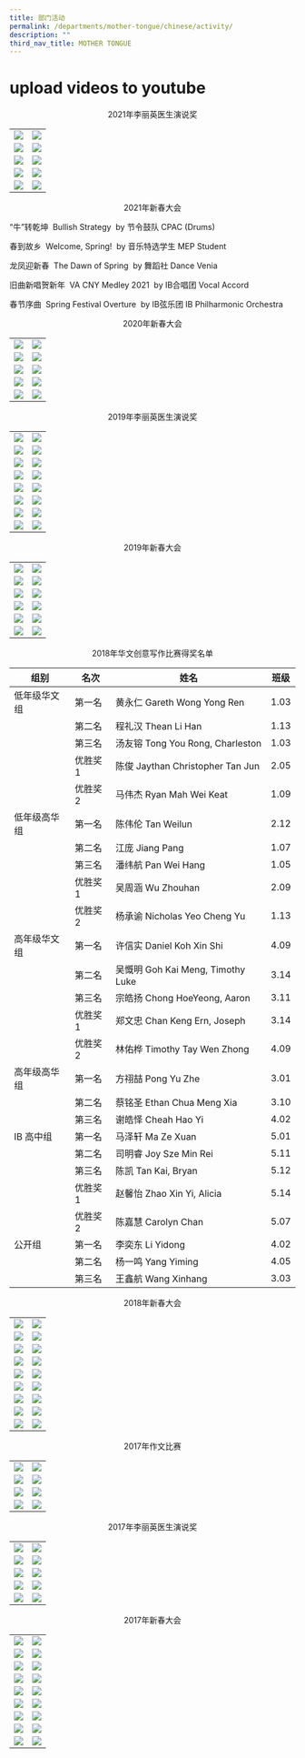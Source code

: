 ```yaml
---
title: 部门活动
permalink: /departments/mother-tongue/chinese/activity/
description: ""
third_nav_title: MOTHER TONGUE
---
```

# upload videos to youtube

<center>2021年李丽英医生演说奖</center>

|   |   |
|---|---|
|  ![](/images/Our%20Departments/Chinese/Activity/2021LLE1-300x200.jpg) |   ![](/images/Our%20Departments/Chinese/Activity/2021LLE2-300x200.jpg)  |
|   ![](/images/Our%20Departments/Chinese/Activity/2021LLE3-300x200.jpg)  |   ![](/images/Our%20Departments/Chinese/Activity/2021LLE4-300x200.jpg)  |
|    ![](/images/Our%20Departments/Chinese/Activity/2021LLE5-300x200.jpg) |   ![](/images/Our%20Departments/Chinese/Activity/2021LLE6-300x200.jpg)  |
|    ![](/images/Our%20Departments/Chinese/Activity/2021LLE7-300x200.jpg) |   ![](/images/Our%20Departments/Chinese/Activity/2021LLE-300x200.jpg)  |
|    ![](/images/Our%20Departments/Chinese/Activity/2021LLE9-300x200.jpg) |   ![](/images/Our%20Departments/Chinese/Activity/2021LLE10-300x200.jpg)  |

<center>2021年新春大会</center>


“牛”转乾坤  Bullish Strategy  by 节令鼓队 CPAC (Drums)

春到故乡  Welcome, Spring!  by 音乐特选学生 MEP Student



龙凤迎新春  The Dawn of Spring  by 舞蹈社 Dance Venia



旧曲新唱贺新年  VA CNY Medley 2021  by IB合唱团 Vocal Accord



春节序曲  Spring Festival Overture  by IB弦乐团 IB Philharmonic Orchestra


<center>2020年新春大会</center>

|   |   |
|---|---|
| ![](/images/Our%20Departments/Chinese/Activity/5-300x200.jpg)  |  ![](/images/Our%20Departments/Chinese/Activity/2-300x200.jpg)   |
| ![](/images/Our%20Departments/Chinese/Activity/3-300x200.jpg)  |  ![](/images/Our%20Departments/Chinese/Activity/1-300x200.jpg)   |
| ![](/images/Our%20Departments/Chinese/Activity/6-300x200.jpg)  |  ![](/images/Our%20Departments/Chinese/Activity/7-300x200.jpg)   |
| ![](/images/Our%20Departments/Chinese/Activity/8-300x214.jpg)  |  ![](/images/Our%20Departments/Chinese/Activity/9-300x200.jpg)   |
| ![](/images/Our%20Departments/Chinese/Activity/10-300x200.jpg)  |  ![](/images/Our%20Departments/Chinese/Activity/4-300x200.jpg)   |

<center>2019年李丽英医生演说奖</center>


|   |   |
|---|---|
| ![](/images/Our%20Departments/Chinese/Activity/2019-LLE-1-300x200.jpg)  | ![](/images/Our%20Departments/Chinese/Activity/2019-LLE-2-300x200.jpg)   |
| ![](/images/Our%20Departments/Chinese/Activity/2019-LLE-3-300x200.jpg)  | ![](/images/Our%20Departments/Chinese/Activity/2019-LLE-4-300x234.jpg)   |
| ![](/images/Our%20Departments/Chinese/Activity/2019-LLE-5-300x200.jpg)  | ![](/images/Our%20Departments/Chinese/Activity/2019-LLE-6-300x200.jpg)   |
| ![](/images/Our%20Departments/Chinese/Activity/2019-LLE-7-300x200.jpg)  | ![](/images/Our%20Departments/Chinese/Activity/2019-LLE-8-300x200.jpg)   |
| ![](/images/Our%20Departments/Chinese/Activity/2019-LLE-9-300x200.jpg)  | ![](/images/Our%20Departments/Chinese/Activity/2019-LLE-10-300x200.jpg)   |
| ![](/images/Our%20Departments/Chinese/Activity/2019-LLE-11-300x200.jpg)  | ![](/images/Our%20Departments/Chinese/Activity/2019-LLE-12-300x200.jpg)   |
| ![](/images/Our%20Departments/Chinese/Activity/2019-LLE-13-300x200.jpg)  | ![](/images/Our%20Departments/Chinese/Activity/2019-LLE-14-300x200.jpg)   |
| ![](/images/Our%20Departments/Chinese/Activity/2019-LLE-15-300x200.jpg)  | ![](/images/Our%20Departments/Chinese/Activity/2019-LLE-16-300x200.jpg)   |

<center>2019年新春大会</center>


|   |   |
|---|---|
|  ![](/images/Our%20Departments/Chinese/Activity/2019-CNY10-300x200.jpg) |   ![](/images/Our%20Departments/Chinese/Activity/2019-CNY2-300x200.jpg)   |
|  ![](/images/Our%20Departments/Chinese/Activity/2019-CNY1-300x200.jpg) |   ![](/images/Our%20Departments/Chinese/Activity/2019-CNY3-300x200.jpg)   |
|  ![](/images/Our%20Departments/Chinese/Activity/2019-CNY9-300x200.jpg) |   ![](/images/Our%20Departments/Chinese/Activity/2019-CNY4-300x200.jpg)   |
|  ![](/images/Our%20Departments/Chinese/Activity/2019-CNY5-300x200.jpg) |   ![](/images/Our%20Departments/Chinese/Activity/2019-CNY6-300x200.jpg)   |
|  ![](/images/Our%20Departments/Chinese/Activity/2019-CNY7-300x200.jpg) |   ![](/images/Our%20Departments/Chinese/Activity/2019-CNY8-300x200.jpg)   |
|  ![](/images/Our%20Departments/Chinese/Activity/2019-CNY11-300x200.jpg) |   ![](/images/Our%20Departments/Chinese/Activity/2019-CNY12-300x200.jpg)   |




<center>2018年华文创意写作比赛得奖名单</center>

| 组别         | 名次    | 姓名                              | 班级 |
|--------------|---------|----------|------|
| 低年级华文组 | 第一名  | 黄永仁 Gareth Wong Yong Ren       | 1.03 |
|              | 第二名  | 程礼汉 Thean Li Han               | 1.13 |
|              | 第三名  | 汤友镕 Tong You Rong, Charleston  | 1.03 |
|              | 优胜奖1 | 陈俊 Jaythan Christopher Tan Jun  | 2.05 |
|              | 优胜奖2 | 马伟杰 Ryan Mah Wei Keat          | 1.09 |
| 低年级高华组 | 第一名  | 陈伟伦 Tan Weilun                 | 2.12 |
|              | 第二名  | 江庞 Jiang Pang                   | 1.07 |
|              | 第三名  | 潘纬航 Pan Wei Hang               | 1.05 |
|              | 优胜奖1 | 吴周涵 Wu Zhouhan                 | 2.09 |
|              | 优胜奖2 | 杨承谕 Nicholas Yeo Cheng Yu      | 1.13 |
| 高年级华文组 | 第一名  | 许信实 Daniel Koh Xin Shi         | 4.09 |
|              | 第二名  | 吴慨明 Goh Kai Meng, Timothy Luke | 3.14 |
|              | 第三名  | 宗皓扬 Chong HoeYeong, Aaron      | 3.11 |
|              | 优胜奖1 | 郑文忠 Chan Keng Ern, Joseph      | 3.14 |
|              | 优胜奖2 | 林佑桦 Timothy Tay Wen Zhong      | 4.09 |
| 高年级高华组 | 第一名  | 方祤喆 Pong Yu Zhe                | 3.01 |
|              | 第二名  | 蔡铭圣 Ethan Chua Meng Xia        | 3.10 |
|              | 第三名  | 谢皓怿 Cheah Hao Yi               | 4.02 |
| IB 高中组    | 第一名  | 马泽轩 Ma Ze Xuan                 | 5.01 |
|              | 第二名  | 司明睿 Joy Sze Min Rei            | 5.11 |
|              | 第三名  | 陈凯 Tan Kai, Bryan               | 5.12 |
|              | 优胜奖1 | 赵馨怡 Zhao Xin Yi, Alicia        | 5.14 |
|              | 优胜奖2 | 陈嘉慧 Carolyn Chan               | 5.07 |
| 公开组       | 第一名  | 李奕东 Li Yidong                  | 4.02 |
|              | 第二名  | 杨一鸣 Yang Yiming                | 4.05 |
|              | 第三名  | 王鑫航 Wang Xinhang               | 3.03 |

<center>2018年新春大会</center>

|   |   |
|---|---|
|  ![](/images/Our%20Departments/Chinese/Activity/2018-CNY-1-300x200.jpg) |  ![](/images/Our%20Departments/Chinese/Activity/2018-CNY-2-300x200.jpg)  |
|  ![](/images/Our%20Departments/Chinese/Activity/2018-CNY-3-300x199.jpg) |  ![](/images/Our%20Departments/Chinese/Activity/2018-CNY-4-300x200.jpg)  |
|  ![](/images/Our%20Departments/Chinese/Activity/2018-CNY-5-300x200.jpg) |  ![](/images/Our%20Departments/Chinese/Activity/2018-CNY-6-300x199.jpg)  |
|  ![](/images/Our%20Departments/Chinese/Activity/2018-CNY-7-300x200.jpg) |  ![](/images/Our%20Departments/Chinese/Activity/2018-CNY-8-300x200.jpg)  |
|  ![](/images/Our%20Departments/Chinese/Activity/2018-CNY-9-300x199.jpg) |  ![](/images/Our%20Departments/Chinese/Activity/2018-CNY-10-300x200.jpg)  |
|  ![](/images/Our%20Departments/Chinese/Activity/2018-CNY-11-300x192.jpg) |  ![](/images/Our%20Departments/Chinese/Activity/2018-CNY-12-300x218.jpg)  |
|  ![](/images/Our%20Departments/Chinese/Activity/2018-CNY-13-300x199.jpg) |  ![](/images/Our%20Departments/Chinese/Activity/2018-CNY-14-300x199.jpg)  |
|  ![](/images/Our%20Departments/Chinese/Activity/2018-CNY-15-300x200.jpg) |  ![](/images/Our%20Departments/Chinese/Activity/2018-CNY-16-300x200.jpg)  |
|  ![](/images/Our%20Departments/Chinese/Activity/2018-CNY-17-300x200.jpg) |  ![](/images/Our%20Departments/Chinese/Activity/2018-CNY-18-300x200.jpg)  |

<center>2017年作文比赛</center>


|   |   |
|---|---|
| <a href="/images/Our%20Departments/Chinese/Activity/2017zuowen1-300x200.jpg"> <img src="/images/Our%20Departments/Chinese/Activity/2017zuowen1-300x200.jpg"></a>  |  <a href="/images/Our%20Departments/Chinese/Activity/2017zuowen2-300x200.jpg"> <img src="/images/Our%20Departments/Chinese/Activity/2017zuowen2-300x200.jpg"></a>   |
| <a href="/images/Our%20Departments/Chinese/Activity/2017zuowen3-300x200.jpg"> <img src="/images/Our%20Departments/Chinese/Activity/2017zuowen3-300x200.jpg"></a>  |  <a href="/images/Our%20Departments/Chinese/Activity/2017zuowen4-300x200.jpg"> <img src="/images/Our%20Departments/Chinese/Activity/2017zuowen4-300x200.jpg"></a>   |
| <a href="/images/Our%20Departments/Chinese/Activity/2017zuowen5-300x200.jpg"> <img src="/images/Our%20Departments/Chinese/Activity/2017zuowen5-300x200.jpg"></a>  |  <a href="/images/Our%20Departments/Chinese/Activity/2017zuowen6-300x225.jpg"> <img src="/images/Our%20Departments/Chinese/Activity/2017zuowen6-300x225.jpg"></a>   |
| <a href="/images/Our%20Departments/Chinese/Activity/2017zuowen7-300x225.jpg"> <img src="/images/Our%20Departments/Chinese/Activity/2017zuowen7-300x225.jpg"></a>  |  <a href="/images/Our%20Departments/Chinese/Activity/2017zuowen8-300x225.jpg"> <img src="/images/Our%20Departments/Chinese/Activity/2017zuowen8-300x225.jpg"></a>   |


<center>2017年李丽英医生演说奖</center>


|   |   |
|---|---|
|  <a href="/images/Our%20Departments/Chinese/Activity/2017LLE1-1-300x200.jpg"> <img src="/images/Our%20Departments/Chinese/Activity/2017LLE1-1-300x200.jpg"></a> |   <a href="/images/Our%20Departments/Chinese/Activity/2017LLE2-1-300x200.jpg"> <img src="/images/Our%20Departments/Chinese/Activity/2017LLE2-1-300x200.jpg"></a>   |
|  <a href="/images/Our%20Departments/Chinese/Activity/2017LLE3-1-300x200.jpg"> <img src="/images/Our%20Departments/Chinese/Activity/2017LLE3-1-300x200.jpg"></a> |   <a href="/images/Our%20Departments/Chinese/Activity/2017LLE4-1-300x200.jpg"> <img src="/images/Our%20Departments/Chinese/Activity/2017LLE4-1-300x200.jpg"></a>   |
|  <a href="/images/Our%20Departments/Chinese/Activity/2017LLE5-1-300x200.jpg"> <img src="/images/Our%20Departments/Chinese/Activity/2017LLE5-1-300x200.jpg"></a> |   <a href="/images/Our%20Departments/Chinese/Activity/2017LLE6-1-300x200.jpg"> <img src="/images/Our%20Departments/Chinese/Activity/2017LLE6-1-300x200.jpg"></a>   |
|  <a href="/images/Our%20Departments/Chinese/Activity/2017LLE7-1-300x200.jpg"> <img src="/images/Our%20Departments/Chinese/Activity/2017LLE7-1-300x200.jpg"></a> |   <a href="/images/Our%20Departments/Chinese/Activity/2017LLE8-1-300x200.jpg"> <img src="/images/Our%20Departments/Chinese/Activity/2017LLE8-1-300x200.jpg"></a>   |
|  <a href="/images/Our%20Departments/Chinese/Activity/2017LLE9-1-300x200.jpg"> <img src="/images/Our%20Departments/Chinese/Activity/2017LLE9-1-300x200.jpg"></a> |   <a href="/images/Our%20Departments/Chinese/Activity/2017LLE10-1-300x200.jpg"> <img src="/images/Our%20Departments/Chinese/Activity/2017LLE10-1-300x200.jpg"></a>   |

<center>2017年新春大会</center>

|   |   |
|---|---|
| <a href="/images/Our%20Departments/Chinese/Activity/2017CNY1-300x199.jpg"> <img src="/images/Our%20Departments/Chinese/Activity/2017CNY1-300x199.jpg"></a>  | <a href="/images/Our%20Departments/Chinese/Activity/2017CNY1b-300x200.jpg"> <img src="/images/Our%20Departments/Chinese/Activity/2017CNY1b-300x200.jpg"></a>  |
| <a href="/images/Our%20Departments/Chinese/Activity/2017CNY1c-300x200.jpg"> <img src="/images/Our%20Departments/Chinese/Activity/2017CNY1c-300x200.jpg"></a>  | <a href="/images/Our%20Departments/Chinese/Activity/2017CNY2-300x200.jpg"> <img src="/images/Our%20Departments/Chinese/Activity/2017CNY2-300x200.jpg"></a>  |
| <a href="/images/Our%20Departments/Chinese/Activity/2017CNY3-300x200.jpg"> <img src="/images/Our%20Departments/Chinese/Activity/2017CNY3-300x200.jpg"></a>  | <a href="/images/Our%20Departments/Chinese/Activity/2017CNY4-300x199.jpg"> <img src="/images/Our%20Departments/Chinese/Activity/2017CNY4-300x199.jpg"></a>  |
| <a href="/images/Our%20Departments/Chinese/Activity/2017CNY5-300x200.jpg"> <img src="/images/Our%20Departments/Chinese/Activity/2017CNY5-300x200.jpg"></a>  | <a href="/images/Our%20Departments/Chinese/Activity/2017CNY6-300x199.jpg"> <img src="/images/Our%20Departments/Chinese/Activity/2017CNY6-300x199.jpg"></a>  |
| <a href="/images/Our%20Departments/Chinese/Activity/2017CNY7-300x199.jpg"> <img src="/images/Our%20Departments/Chinese/Activity/2017CNY7-300x199.jpg"></a>  | <a href="/images/Our%20Departments/Chinese/Activity/2017CNY8-300x200.jpg"> <img src="/images/Our%20Departments/Chinese/Activity/2017CNY8-300x200.jpg"></a>  |
| <a href="/images/Our%20Departments/Chinese/Activity/2017CNY9-300x200.jpg"> <img src="/images/Our%20Departments/Chinese/Activity/2017CNY9-300x200.jpg"></a>  | <a href="/images/Our%20Departments/Chinese/Activity/2017CNY10-300x200.jpg"> <img src="/images/Our%20Departments/Chinese/Activity/2017CNY10-300x200.jpg"></a>  |
| <a href="/images/Our%20Departments/Chinese/Activity/2017CNY11-300x200.jpg"> <img src="/images/Our%20Departments/Chinese/Activity/2017CNY11-300x200.jpg"></a>  | <a href="/images/Our%20Departments/Chinese/Activity/2017CNY12-300x200.jpg"> <img src="/images/Our%20Departments/Chinese/Activity/2017CNY12-300x200.jpg"></a>  |
| <a href="/images/Our%20Departments/Chinese/Activity/2017CNY13-300x200.jpg"> <img src="/images/Our%20Departments/Chinese/Activity/2017CNY13-300x200.jpg"></a>  | <a href="/images/Our%20Departments/Chinese/Activity/2017CNY14-300x200.jpg"> <img src="/images/Our%20Departments/Chinese/Activity/2017CNY14-300x200.jpg"></a>  |
| <a href="/images/Our%20Departments/Chinese/Activity/2017CNY13b-300x200.jpg"> <img src="/images/Our%20Departments/Chinese/Activity/2017CNY13b-300x200.jpg"></a>  | <a href="/images/Our%20Departments/Chinese/Activity/2017CNY14b-300x200.jpg"> <img src="/images/Our%20Departments/Chinese/Activity/2017CNY14b-300x200.jpg"></a>  |